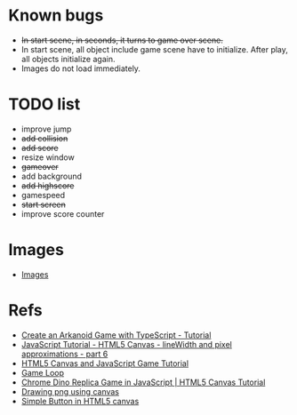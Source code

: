 # Known bugs
- ~~In start scene, in seconds, it turns to game over scene.~~
- In start scene, all object include game scene have to initialize. After play, all objects initialize again.
- Images do not load immediately.

# TODO list
- improve jump
- ~~add collision~~
- ~~add score~~
- resize window
- ~~gameover~~
- add background
- ~~add highscore~~
- gamespeed
- ~~start screen~~
- improve score counter

# Images
- [Images](https://github.com/wayou/t-rex-runner/blob/gh-pages/assets/offline-sprite-1x.png)

# Refs
- [Create an Arkanoid Game with TypeScript - Tutorial](https://youtu.be/7bejSTim38A?t=3274)
- [JavaScript Tutorial - HTML5 Canvas - lineWidth and pixel approximations - part 6](https://youtu.be/_q-Q4O-0np4?list=PLQw6R3B2BPb29ktkWaiIzB3JBWguN7bER&t=34)
- [HTML5 Canvas and JavaScript Game Tutorial](https://youtu.be/eI9idPTT0c4?list=PLpPnRKq7eNW3We9VdCfx9fprhqXHwTPXL&t=3390)
- [Game Loop](https://gameprogrammingpatterns.com/game-loop.html)
- [Chrome Dino Replica Game in JavaScript | HTML5 Canvas Tutorial](https://youtu.be/LprJOTU37hk?t=1106)
- [Drawing png using canvas](https://stackoverflow.com/a/15639392)
- [Simple Button in HTML5 canvas](https://stackoverflow.com/a/24384882)